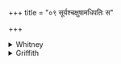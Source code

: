 +++
title = "०९ सूर्यश्चक्षुषामधिपतिः स"

+++

<details><summary>Whitney</summary>

### Translation
9. The sun (*sū́rya*) is overlord of sights (or eyes: *cákṣus*); let him  
favor etc. etc.

### Notes
In Ppp. (4), the sun is called overlord of heaven (*div*); and so also  
in TS.; but śśS. sets him over the asterisms.
</details>

<details><summary>Griffith</summary>

May Surya, sovran Lord of eyes, protect me.
</details>
